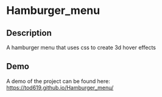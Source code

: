 # Hamburger_menu

## Description
A hamburger menu that uses css to create 3d hover effects

## Demo
A demo of the project can be found here: https://tod619.github.io/Hamburger_menu/
